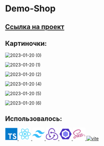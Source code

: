 <h1>Demo-Shop</h1>

<h2>
  <a href="https://demo-shop-one.vercel.app/" target="_blank"
    >Ссылка на проект</a
  >
</h2>

<h2>Картиночки:</h2>

![2023-01-20 (0)](https://user-images.githubusercontent.com/89917619/213543597-5a7a46ec-230d-4b84-a5ce-3d6116f8c77d.png)

![2023-01-20 (1)](https://user-images.githubusercontent.com/89917619/213543615-50f0a0ee-46a9-47ac-baf7-6153ecfaf9c8.png)

![2023-01-20 (2)](https://user-images.githubusercontent.com/89917619/213543626-8e928dc8-79c3-4fec-bdb4-588b629bdd8a.png)

![2023-01-20 (4)](https://user-images.githubusercontent.com/89917619/213543634-bf5503ba-416d-4331-9b63-ac1eea211c14.png)

![2023-01-20 (5)](https://user-images.githubusercontent.com/89917619/213543654-8443585a-3408-4b77-891d-89f2269e22c2.png)

![2023-01-20 (6)](https://user-images.githubusercontent.com/89917619/213543665-af396b71-9825-4b0d-84ea-2e3e3058b581.png)



<h2>Использовалось:</h2>
<a href="https://www.typescriptlang.org/">
  <img
    src="https://raw.githubusercontent.com/devicons/devicon/1119b9f84c0290e0f0b38982099a2bd027a48bf1/icons/typescript/typescript-original.svg"
    width="40"
    height="40"
    alt="TypeScript"
  />
</a>
<a href="https://reactjs.org/">
  <img
    src="https://raw.githubusercontent.com/devicons/devicon/1119b9f84c0290e0f0b38982099a2bd027a48bf1/icons/react/react-original.svg"
    width="40"
    height="40"
    alt="React"
  />
</a>
<a href="https://tailwindcss.com/">
  <img
    src="https://raw.githubusercontent.com/devicons/devicon/1119b9f84c0290e0f0b38982099a2bd027a48bf1/icons/tailwindcss/tailwindcss-plain.svg"
    width="40"
    height="40"
    alt="TailwindCSS"
  />
</a>
<a href="https://redux.js.org/">
  <img
    src="https://raw.githubusercontent.com/devicons/devicon/1119b9f84c0290e0f0b38982099a2bd027a48bf1/icons/redux/redux-original.svg"
    width="40"
    height="40"
    alt="Redux"
  />
</a>
<a href="https://eslint.org/">
  <img
    src="https://raw.githubusercontent.com/devicons/devicon/1119b9f84c0290e0f0b38982099a2bd027a48bf1/icons/eslint/eslint-original.svg"
    width="40"
    height="40"
    alt="Eslint"
  />
</a>
<a href="https://sass-lang.com/">
  <img
    src="https://raw.githubusercontent.com/devicons/devicon/1119b9f84c0290e0f0b38982099a2bd027a48bf1/icons/sass/sass-original.svg"
    width="40"
    height="40"
    alt="SASS"
  />
</a>
<a href="https://vitejs.dev/">
  <img src="https://vitejs.dev/logo.svg" width="40" height="40" alt="vite" />
</a>
